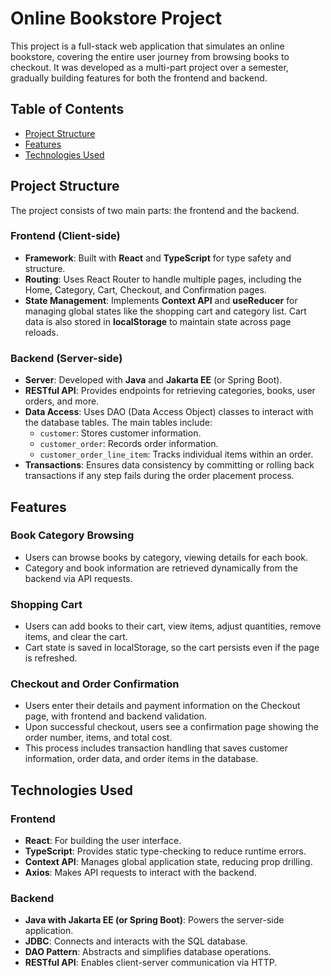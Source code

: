 # Online Bookstore Project

This project is a full-stack web application that simulates an online bookstore, covering the entire user journey from browsing books to checkout. It was developed as a multi-part project over a semester, gradually building features for both the frontend and backend.

## Table of Contents
- [Project Structure](#project-structure)
- [Features](#features)
- [Technologies Used](#technologies-used)

## Project Structure
The project consists of two main parts: the frontend and the backend.

### Frontend (Client-side)
- **Framework**: Built with **React** and **TypeScript** for type safety and structure.
- **Routing**: Uses React Router to handle multiple pages, including the Home, Category, Cart, Checkout, and Confirmation pages.
- **State Management**: Implements **Context API** and **useReducer** for managing global states like the shopping cart and category list. Cart data is also stored in **localStorage** to maintain state across page reloads.

### Backend (Server-side)
- **Server**: Developed with **Java** and **Jakarta EE** (or Spring Boot).
- **RESTful API**: Provides endpoints for retrieving categories, books, user orders, and more.
- **Data Access**: Uses DAO (Data Access Object) classes to interact with the database tables. The main tables include:
  - `customer`: Stores customer information.
  - `customer_order`: Records order information.
  - `customer_order_line_item`: Tracks individual items within an order.
- **Transactions**: Ensures data consistency by committing or rolling back transactions if any step fails during the order placement process.

## Features

### Book Category Browsing
- Users can browse books by category, viewing details for each book.
- Category and book information are retrieved dynamically from the backend via API requests.

### Shopping Cart
- Users can add books to their cart, view items, adjust quantities, remove items, and clear the cart.
- Cart state is saved in localStorage, so the cart persists even if the page is refreshed.

### Checkout and Order Confirmation
- Users enter their details and payment information on the Checkout page, with frontend and backend validation.
- Upon successful checkout, users see a confirmation page showing the order number, items, and total cost.
- This process includes transaction handling that saves customer information, order data, and order items in the database.

## Technologies Used

### Frontend
- **React**: For building the user interface.
- **TypeScript**: Provides static type-checking to reduce runtime errors.
- **Context API**: Manages global application state, reducing prop drilling.
- **Axios**: Makes API requests to interact with the backend.

### Backend
- **Java with Jakarta EE (or Spring Boot)**: Powers the server-side application.
- **JDBC**: Connects and interacts with the SQL database.
- **DAO Pattern**: Abstracts and simplifies database operations.
- **RESTful API**: Enables client-server communication via HTTP.
